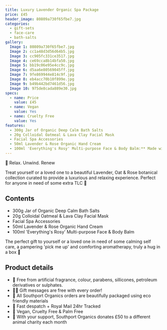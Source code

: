 ```yaml
---
title: Luxury Lavender Organic Spa Package
price: £45
header_image: 80809a730f65fbe7.jpg
categories:
  - gift-sets
  - face-care
  - bath-salts
gallery:
  Image 1: 80809a730f65fbe7.jpg
  Image 2: cc1a48d3d56d64b5.jpg
  Image 3: cc905fc331ce3517.jpg
  Image 4: ce69cca8b14bfa50.jpg
  Image 5: bb19c06e95e4cc9c.jpg
  Image 6: d5aa6e80569045ff.jpg
  Image 7: 9fe869944e814c9f.jpg
  Image 8: eb4acc70b10f899e.jpg
  Image 9: b49b442bd7461d56.jpg
  Image 10: 975de8cada889e30.jpg
specs:
  - name: Price
    value: £45
  - name: Vegan
    value: Yes
  - name: Cruelty Free
    value: Yes
features:
  - 300g Jar of Organic Deep Calm Bath Salts
  - 20g Colloidal Oatmeal & Lava Clay Facial Mask
  - Facial Spa Accessories
  - 50ml Lavender & Rose Organic Hand Cream
  - 100ml 'Everything's Rosy' Multi-purpose Face & Body Balm:** Made with Organic Shea Butter, Almond Oil, and Vitamin E, this versatile balm nourishes and revitalizes both face and body, leaving skin feeling super soft and pampered.
---
```


🌿 Relax. Unwind. Renew

Treat yourself or a loved one to a beautiful Lavender, Oat & Rose botanical collection curated to provide a luxurious and relaxing experience. Perfect for anyone in need of some extra TLC 💜

## Contents

- 300g Jar of Organic Deep Calm Bath Salts
- 20g Colloidal Oatmeal & Lava Clay Facial Mask
- Facial Spa Accessories
- 50ml Lavender & Rose Organic Hand Cream
- 100ml 'Everything's Rosy' Multi-purpose Face & Body Balm

The perfect gift to yourself or a loved one in need of some calming self care, a pampering 'pick me up' and comforting aromatherapy, truly a hug in a box 💜

## Product details

- 🍊 Free from artificial fragrance, colour, parabens, sillicones, petroleum derivatives or sulphates.
- ✍🏼 Gift messages are free with every order!
- 🌿 All Southport Organics orders are beautifully packaged using eco friendly materials
- 📮 Fast despatch + Royal Mail 24hr Tracked
- 🐰 Vegan, Cruelty Free & Palm Free
- 🐾 With your support, Southport Organics donates £50 to a different animal charity each month
